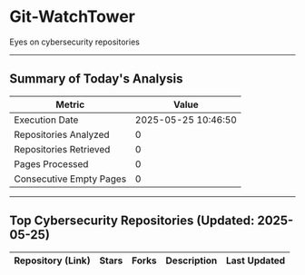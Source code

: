 # **Git-WatchTower**

Eyes on cybersecurity repositories 

---


## **Summary of Today's Analysis**

| Metric                    | Value                   |
|---------------------------|-------------------------|
| Execution Date            | 2025-05-25 10:46:50 |
| Repositories Analyzed     | 0       |
| Repositories Retrieved    | 0      |
| Pages Processed           | 0      |
| Consecutive Empty Pages   | 0          |

---

## **Top Cybersecurity Repositories (Updated: 2025-05-25)**

| Repository (Link) | Stars   | Forks   | Description                     | Last Updated |
|-------------------|---------|---------|---------------------------------|--------------|
